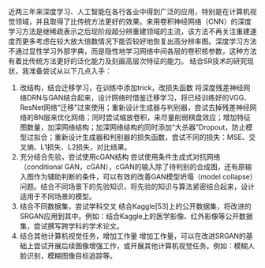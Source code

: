 近两三年来深度学习、人工智能在各行各业中得到广泛的应用，特别是在计算机视觉领域，并且取得了比传统方法更好的效果。来用卷积神经网络（CNN）的深度学习方法是继稀疏表示之后现阶段超分辨重建领域的主流，该方法不再关注重建速度而更多考虑在较大放大倍数情况下能否较好地恢复出高分辨率图。深度学习方法不通过显性学习外部字典，而是隐性地学习网络中间各层的卷积核参数，这种方法有着比传统方法更好的泛化能力及刻画高层次特征的能力。
结合SR技术的研究现状，我准备尝试从以下几点入手：
1)	改结构，结合迁移学习，在训练中添加trick，改损失函数
将深度残差神经网络DRN与GAN结合起来，设计网络时借鉴迁移学习，将已经训练好的VGG、ResNet网络“迁移”过来使用；重新设计生成器与判别器，尝试去掉残差神经网络的BN层来优化网络；同时尝试缩放卷积，来尽量削弱棋盘效应；增加特征图数量，加深网络结构；加深网络结构的同时添加“大杀器”Dropout，防止模型过拟合；重新设计生成器和判别器的损失函数，尝试不同的损失：MSE、交叉熵、L1损失、L2损失，对比结果。
2)	充分结合先验，尝试使用cGAN结构
尝试使用条件生成式对抗网络（conditional GAN，cGAN），cGAN的输入除了待判别的合成图，还有原输入图作为辅助判断的条件，可以有效的改善GAN模型坍塌（model collapse）问题。结合不同场景下的先验知识，将先验的知识与算法紧密结合起来，设计适用于不同场景的模型。
3)	结合不同数据集，尝试学科交叉
结合Kaggle[53]上的公开数据集，将改进的SRGAN应用到其中。例如：结合Kaggle上的医学影像、红外影像等公开数据集，尝试撰写跨学科的学术论文。
4)	结合其他计算机视觉任务，增加工作量
增加工作量，可以在改进SRGAN的基础上尝试开展后续图像增强工作，或开展其他计算机视觉任务。例如：模糊人脸识别，模糊图像目标追踪等。

